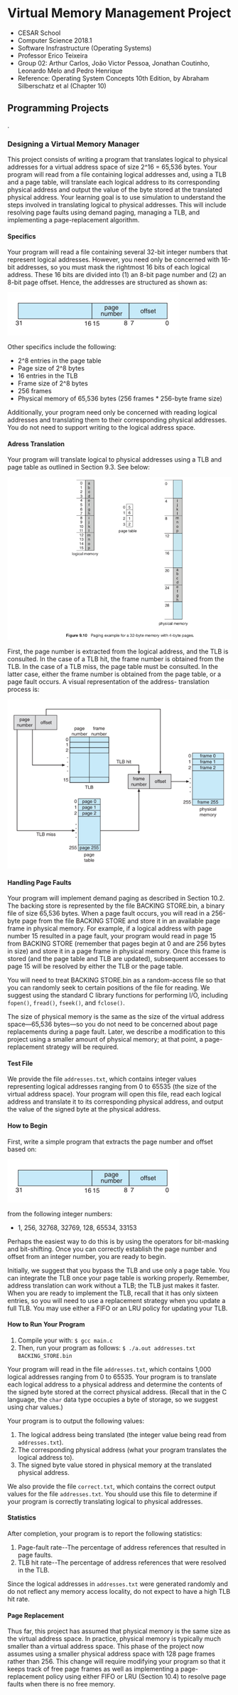# Virtual Memory Management Project

- CESAR School
- Computer Science 2018.1
- Software Insfrastructure (Operating Systems)
- Professor Erico Teixeira
- Group 02: Arthur Carlos, João Victor Pessoa, Jonathan Coutinho, Leonardo Melo and Pedro Henrique
- Reference: Operating System Concepts 10th Edition, by Abraham Silberschatz et al (Chapter 10)

## Programming Projects

.

### Designing a Virtual Memory Manager

This project consists of writing a program that translates logical to physical addresses for a virtual address space of size 2^16 = 65,536 bytes. Your program will read from a file containing logical addresses and, using a TLB and a page table, will translate each logical address to its corresponding physical address and output the value of the byte stored at the translated physical address. Your learning goal is to use simulation to understand the steps involved in translating logical to physical addresses. This will include resolving page faults using demand paging, managing a TLB, and implementing a page-replacement algorithm.

#### Specifics

Your program will read a file containing several 32-bit integer numbers that represent logical addresses. However, you need only be concerned with 16-bit addresses, so you must mask the rightmost 16 bits of each logical address. These 16 bits are divided into (1) an 8-bit page number and (2) an 8-bit page offset. Hence, the addresses are structured as shown as:

![Address Structure](https://github.com/jsantos93/Virtual-Memory-Manager/blob/master/images/address-structure.png)

Other specifics include the following:

- 2^8 entries in the page table
- Page size of 2^8 bytes
- 16 entries in the TLB
- Frame size of 2^8 bytes
- 256 frames
- Physical memory of 65,536 bytes (256 frames \* 256-byte frame size)

Additionally, your program need only be concerned with reading logical addresses and translating them to their corresponding physical addresses. You do not need to support writing to the logical address space.

#### Adress Translation

Your program will translate logical to physical addresses using a TLB and page table as outlined in Section 9.3. See below:

![TLB and Page Table Outline](https://github.com/jsantos93/Virtual-Memory-Manager/blob/master/images/TLB-and-Page-Table-outline.png)

First, the page number is extracted from the logical address, and the TLB is consulted. In the case of a TLB hit, the frame number is obtained from the TLB. In the case of a TLB miss, the page table must be consulted. In the latter case, either the frame number is obtained from the page table, or a page fault occurs. A visual representation of the address- translation process is:

![Address Translation Process](https://github.com/jsantos93/Virtual-Memory-Manager/blob/master/images/address-translation-process.png)

#### Handling Page Faults

Your program will implement demand paging as described in Section 10.2. The backing store is represented by the file BACKING STORE.bin, a binary file of size 65,536 bytes. When a page fault occurs, you will read in a 256-byte page from the file BACKING STORE and store it in an available page frame in physical memory. For example, if a logical address with page number 15 resulted in a page fault, your program would read in page 15 from BACKING STORE (remember that pages begin at 0 and are 256 bytes in size) and store it in a page frame in physical memory. Once this frame is stored (and the page table and TLB are updated), subsequent accesses to page 15 will be resolved by either the TLB or the page table.

You will need to treat BACKING STORE.bin as a random-access file so that you can randomly seek to certain positions of the file for reading. We suggest using the standard C library functions for performing I/O, including `fopen()`, `fread()`, `fseek()`, and `fclose()`.

The size of physical memory is the same as the size of the virtual address space—65,536 bytes—so you do not need to be concerned about page replacements during a page fault. Later, we describe a modification to this project using a smaller amount of physical memory; at that point, a page-replacement strategy will be required.

#### Test File

We provide the file `addresses.txt`, which contains integer values representing logical addresses ranging from 0 to 65535 (the size of the virtual address space). Your program will open this file, read each logical address and translate it to its corresponding physical address, and output the value of the signed byte at the physical address.

#### How to Begin

First, write a simple program that extracts the page number and offset based on:

![Address Structure](https://github.com/jsantos93/Virtual-Memory-Manager/blob/master/images/address-structure.png)

from the following integer numbers:

- 1, 256, 32768, 32769, 128, 65534, 33153

Perhaps the easiest way to do this is by using the operators for bit-masking and bit-shifting. Once you can correctly establish the page number and offset from an integer number, you are ready to begin.

Initially, we suggest that you bypass the TLB and use only a page table. You can integrate the TLB once your page table is working properly. Remember, address translation can work without a TLB; the TLB just makes it faster. When you are ready to implement the TLB, recall that it has only sixteen entries, so you will need to use a replacement strategy when you update a full TLB. You may use either a FIFO or an LRU policy for updating your TLB.

#### How to Run Your Program

1. Compile your with: `$ gcc main.c`
2. Then, run your program as follows: `$ ./a.out addresses.txt BACKING_STORE.bin`

Your program will read in the file `addresses.txt`, which contains 1,000 logical addresses ranging from 0 to 65535. Your program is to translate each logical address to a physical address and determine the contents of the signed byte stored at the correct physical address. (Recall that in the C language, the `char` data type occupies a byte of storage, so we suggest using char values.)

Your program is to output the following values:

1. The logical address being translated (the integer value being read from `addresses.txt`).
2. The corresponding physical address (what your program translates the logical address to).
3. The signed byte value stored in physical memory at the translated physical address.

We also provide the file `correct.txt`, which contains the correct output values for the file `addresses.txt`. You should use this file to determine if your program is correctly translating logical to physical addresses.

#### Statistics

After completion, your program is to report the following statistics:

1. Page-fault rate--The percentage of address references that resulted in page faults.
2. TLB hit rate--The percentage of address references that were resolved in the TLB.

Since the logical addresses in `addresses.txt` were generated randomly and do not reflect any memory access locality, do not expect to have a high TLB hit rate.

#### Page Replacement

Thus far, this project has assumed that physical memory is the same size as the virtual address space. In practice, physical memory is typically much smaller than a virtual address space. This phase of the project now assumes using a smaller physical address space with 128 page frames rather than 256. This change will require modifying your program so that it keeps track of free page frames as well as implementing a page-replacement policy using either FIFO or LRU (Section 10.4) to resolve page faults when there is no free memory.
